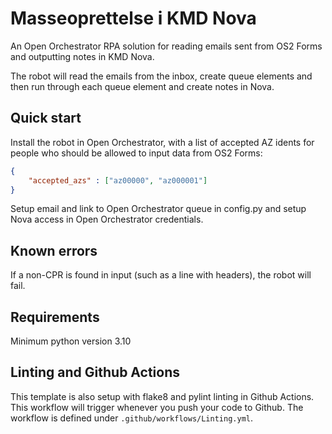 # Masseoprettelse i KMD Nova
An Open Orchestrator RPA solution for reading emails sent from OS2 Forms and outputting notes in KMD Nova.

The robot will read the emails from the inbox, create queue elements and then run through each queue element and create notes in Nova.

## Quick start

Install the robot in Open Orchestrator, with a list of accepted AZ idents for people who should be allowed to input data from OS2 Forms:

```json
{
    "accepted_azs" : ["az00000", "az000001"]
}
```

Setup email and link to Open Orchestrator queue in config.py and setup Nova access in Open Orchestrator credentials.

## Known errors

If a non-CPR is found in input (such as a line with headers), the robot will fail.

## Requirements
Minimum python version 3.10

## Linting and Github Actions

This template is also setup with flake8 and pylint linting in Github Actions.
This workflow will trigger whenever you push your code to Github.
The workflow is defined under `.github/workflows/Linting.yml`.

